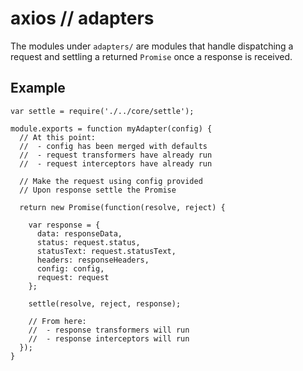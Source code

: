 axios // adapters
=================

The modules under `adapters/` are modules that handle dispatching a request and settling a returned `Promise` once a response is received.

Example
-------

    var settle = require('./../core/settle');

    module.exports = function myAdapter(config) {
      // At this point:
      //  - config has been merged with defaults
      //  - request transformers have already run
      //  - request interceptors have already run
      
      // Make the request using config provided
      // Upon response settle the Promise

      return new Promise(function(resolve, reject) {
      
        var response = {
          data: responseData,
          status: request.status,
          statusText: request.statusText,
          headers: responseHeaders,
          config: config,
          request: request
        };

        settle(resolve, reject, response);

        // From here:
        //  - response transformers will run
        //  - response interceptors will run
      });
    }
